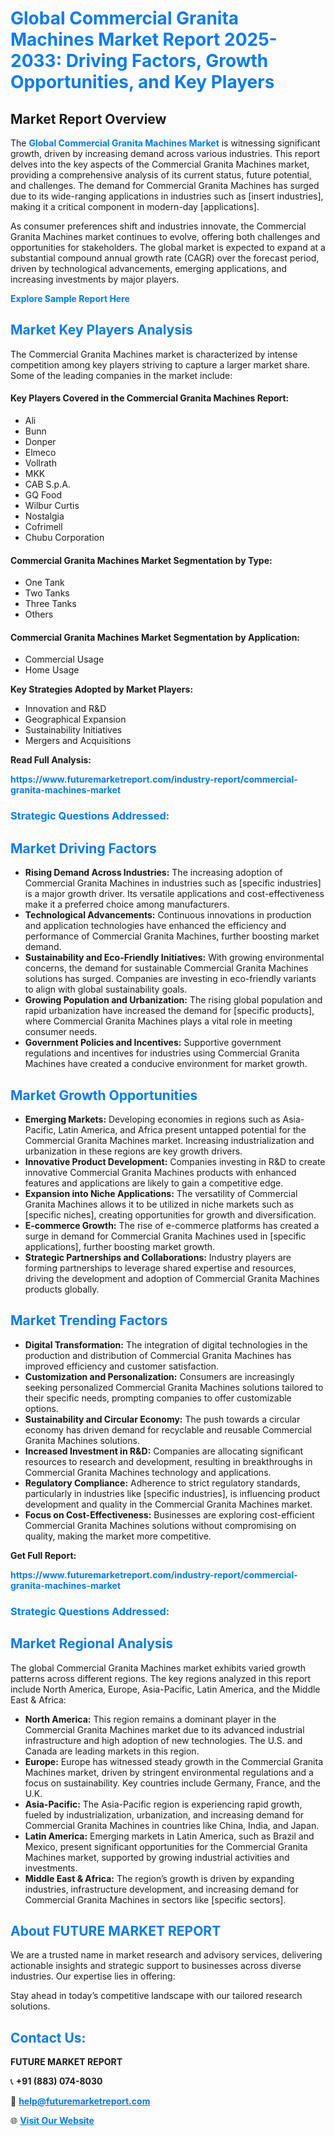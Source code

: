 <h1 style="color: #007BFF;">Global Commercial Granita Machines Market Report 2025-2033: Driving Factors, Growth Opportunities, and Key Players</h1>

<section id="overview">
<h2>Market Report Overview</h2>
<p>The <a href="https://www.futuremarketreport.com/industry-report/commercial-granita-machines-market" style="color: #007BFF; text-decoration: none;"><strong>Global Commercial Granita Machines Market</strong></a> is witnessing significant growth, driven by increasing demand across various industries. This report delves into the key aspects of the Commercial Granita Machines market, providing a comprehensive analysis of its current status, future potential, and challenges. The demand for Commercial Granita Machines has surged due to its wide-ranging applications in industries such as [insert industries], making it a critical component in modern-day [applications].</p>
<p>As consumer preferences shift and industries innovate, the Commercial Granita Machines market continues to evolve, offering both challenges and opportunities for stakeholders. The global market is expected to expand at a substantial compound annual growth rate (CAGR) over the forecast period, driven by technological advancements, emerging applications, and increasing investments by major players.</p>
</section>

<section id="overview">
<p><a href="https://www.futuremarketreport.com/request-sample/reportId=42641" style="color: #007BFF; text-decoration: none;"><strong>Explore Sample Report Here</strong></a></p>
</section>

<section id="key-players">
<h2 style="color: #007BFF;">Market Key Players Analysis</h2>
<p>The Commercial Granita Machines market is characterized by intense competition among key players striving to capture a larger market share. Some of the leading companies in the market include:</p>
<h4>Key Players Covered in the Commercial Granita Machines Report:</h4>
<ul><li>Ali</li><li>Bunn</li><li>Donper</li><li>Elmeco</li><li>Vollrath</li><li>MKK</li><li>CAB S.p.A.</li><li>GQ Food</li><li>Wilbur Curtis</li><li>Nostalgia</li><li>Cofrimell</li><li>Chubu Corporation</li></ul>
<h4>Commercial Granita Machines Market Segmentation by Type:</h4>
<ul><li>One Tank</li><li>Two Tanks</li><li>Three Tanks</li><li>Others</li></ul>

<h4>Commercial Granita Machines Market Segmentation by Application:</h4>
<ul><li>Commercial Usage</li><li>Home Usage</li></ul>
<p><strong>Key Strategies Adopted by Market Players:</strong></p>
<ul>
<li>Innovation and R&D</li>
<li>Geographical Expansion</li>
<li>Sustainability Initiatives</li>
<li>Mergers and Acquisitions</li>
</ul>
</section>

<section>
<p><strong>Read Full Analysis: </strong></p><a href="https://www.futuremarketreport.com/industry-report/commercial-granita-machines-market" style="color: #007BFF; text-decoration: none;"><strong>https://www.futuremarketreport.com/industry-report/commercial-granita-machines-market</strong></a>
<h3 style="color: #007BFF;">Strategic Questions Addressed:</h3>
</section>

<section id="driving-factors">
<h2 style="color: #007BFF;">Market Driving Factors</h2>
<ul>
<li><strong>Rising Demand Across Industries:</strong> The increasing adoption of Commercial Granita Machines in industries such as [specific industries] is a major growth driver. Its versatile applications and cost-effectiveness make it a preferred choice among manufacturers.</li>
<li><strong>Technological Advancements:</strong> Continuous innovations in production and application technologies have enhanced the efficiency and performance of Commercial Granita Machines, further boosting market demand.</li>
<li><strong>Sustainability and Eco-Friendly Initiatives:</strong> With growing environmental concerns, the demand for sustainable Commercial Granita Machines solutions has surged. Companies are investing in eco-friendly variants to align with global sustainability goals.</li>
<li><strong>Growing Population and Urbanization:</strong> The rising global population and rapid urbanization have increased the demand for [specific products], where Commercial Granita Machines plays a vital role in meeting consumer needs.</li>
<li><strong>Government Policies and Incentives:</strong> Supportive government regulations and incentives for industries using Commercial Granita Machines have created a conducive environment for market growth.</li>
</ul>
</section>

<section id="growth-opportunities">
<h2 style="color: #007BFF;">Market Growth Opportunities</h2>
<ul>
<li><strong>Emerging Markets:</strong> Developing economies in regions such as Asia-Pacific, Latin America, and Africa present untapped potential for the Commercial Granita Machines market. Increasing industrialization and urbanization in these regions are key growth drivers.</li>
<li><strong>Innovative Product Development:</strong> Companies investing in R&D to create innovative Commercial Granita Machines products with enhanced features and applications are likely to gain a competitive edge.</li>
<li><strong>Expansion into Niche Applications:</strong> The versatility of Commercial Granita Machines allows it to be utilized in niche markets such as [specific niches], creating opportunities for growth and diversification.</li>
<li><strong>E-commerce Growth:</strong> The rise of e-commerce platforms has created a surge in demand for Commercial Granita Machines used in [specific applications], further boosting market growth.</li>
<li><strong>Strategic Partnerships and Collaborations:</strong> Industry players are forming partnerships to leverage shared expertise and resources, driving the development and adoption of Commercial Granita Machines products globally.</li>
</ul>
</section>

<section id="trending-factors">
<h2 style="color: #007BFF;">Market Trending Factors</h2>
<ul>
<li><strong>Digital Transformation:</strong> The integration of digital technologies in the production and distribution of Commercial Granita Machines has improved efficiency and customer satisfaction.</li>
<li><strong>Customization and Personalization:</strong> Consumers are increasingly seeking personalized Commercial Granita Machines solutions tailored to their specific needs, prompting companies to offer customizable options.</li>
<li><strong>Sustainability and Circular Economy:</strong> The push towards a circular economy has driven demand for recyclable and reusable Commercial Granita Machines solutions.</li>
<li><strong>Increased Investment in R&D:</strong> Companies are allocating significant resources to research and development, resulting in breakthroughs in Commercial Granita Machines technology and applications.</li>
<li><strong>Regulatory Compliance:</strong> Adherence to strict regulatory standards, particularly in industries like [specific industries], is influencing product development and quality in the Commercial Granita Machines market.</li>
<li><strong>Focus on Cost-Effectiveness:</strong> Businesses are exploring cost-efficient Commercial Granita Machines solutions without compromising on quality, making the market more competitive.</li>
</ul>
</section>

<section>
<p><strong>Get Full Report: </strong></p><a href="https://www.futuremarketreport.com/industry-report/commercial-granita-machines-market" style="color: #007BFF; text-decoration: none;"><strong>https://www.futuremarketreport.com/industry-report/commercial-granita-machines-market</strong></a>
<h3 style="color: #007BFF;">Strategic Questions Addressed:</h3>
</section>


<section id="regional-analysis">
<h2 style="color: #007BFF;">Market Regional Analysis</h2>
<p>The global Commercial Granita Machines market exhibits varied growth patterns across different regions. The key regions analyzed in this report include North America, Europe, Asia-Pacific, Latin America, and the Middle East & Africa:</p>
<ul>
<li><strong>North America:</strong> This region remains a dominant player in the Commercial Granita Machines market due to its advanced industrial infrastructure and high adoption of new technologies. The U.S. and Canada are leading markets in this region.</li>
<li><strong>Europe:</strong> Europe has witnessed steady growth in the Commercial Granita Machines market, driven by stringent environmental regulations and a focus on sustainability. Key countries include Germany, France, and the U.K.</li>
<li><strong>Asia-Pacific:</strong> The Asia-Pacific region is experiencing rapid growth, fueled by industrialization, urbanization, and increasing demand for Commercial Granita Machines in countries like China, India, and Japan.</li>
<li><strong>Latin America:</strong> Emerging markets in Latin America, such as Brazil and Mexico, present significant opportunities for the Commercial Granita Machines market, supported by growing industrial activities and investments.</li>
<li><strong>Middle East & Africa:</strong> The region’s growth is driven by expanding industries, infrastructure development, and increasing demand for Commercial Granita Machines in sectors like [specific sectors].</li>
</ul>
</section>

<footer>
<h2 style="color: #007BFF;">About FUTURE MARKET REPORT</h2>
<p>We are a trusted name in market research and advisory services, delivering actionable insights and strategic support to businesses across diverse industries. Our expertise lies in offering:</p>

<p>Stay ahead in today’s competitive landscape with our tailored research solutions.</p>

<h2 style="color: #007BFF;">Contact Us:</h2>
<p><strong>FUTURE MARKET REPORT</strong></p>
<p>📞 <strong>+91 (883) 074-8030</strong></p>
<p>📧 <strong><a href="mailto:help@futuremarketreport.com" style="color: #007BFF;">help@futuremarketreport.com</a></strong></p>
<p>🌐 <strong><a href="https://www.futuremarketreport.com/" style="color: #007BFF;">Visit Our Website</a></strong></p>
</footer>